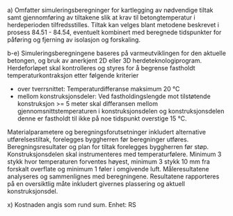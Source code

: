 a) Omfatter simuleringsberegninger for kartlegging av nødvendige tiltak samt gjennomføring av tiltakene slik at krav til betongtemperatur i herdeperioden tilfredsstilles. Tiltak kan velges blant metodene beskrevet i prosess 84.51 - 84.54, eventuelt kombinert med beregnede tidspunkter for påføring og fjerning av isolasjon og forskaling.

b-e) Simuleringsberegningene baseres på varmeutviklingen for den aktuelle betongen, og bruk av anerkjent 2D eller 3D herdeteknologiprogram.
Herdeforløpet skal kontrolleres og styres for å begrense fastholdt temperaturkontraksjon etter følgende kriterier
-  over tverrsnittet: Temperaturdifferanse maksimum 20 °C
-  mellom konstruksjonsdeler: Ved fastholdingslengde mot tilstøtende konstruksjon >= 5 meter skal differansen mellom gjennomsnittstemperaturen i konstruksjonsdelen og konstruksjonsdelen denne er fastholdt til ikke på noe tidspunkt overstige 15 °C.

Materialparametere og beregningsforutsetninger inkludert alternative utførelsestiltak, forelegges byggherren før beregninger utføres. Beregningsresultater og plan for tiltak forelegges byggherren før støp.
Konstruksjonsdelen skal instrumenteres med temperaturfølere. Minimum 3 stykk hvor temperaturen forventes høyest, minimum 3 stykk 10 mm fra forskalt overflate og minimum 1 føler i omgivende luft. Måleresultatene analyseres og sammenlignes med beregningene. Resultatene rapporteres på en oversiktlig måte inkludert givernes plassering og aktuell konstruksjonsdel.

x) Kostnaden angis som rund sum. Enhet: RS

